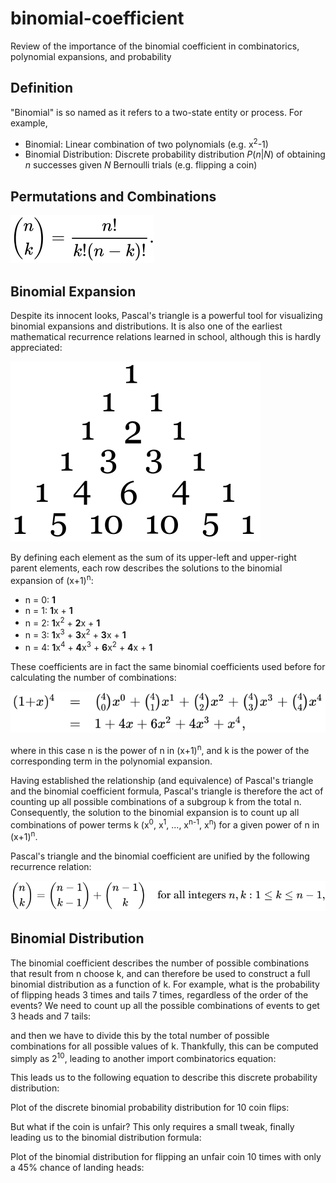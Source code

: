 # binomial-coefficient
Review of the importance of the binomial coefficient in combinatorics, polynomial expansions, and probability

Definition
---
"Binomial" is so named as it refers to a two-state entity or process. For example,
- Binomial: Linear combination of two polynomials (e.g. x<sup>2</sup>-1)
- Binomial Distribution: Discrete probability distribution <i>P</i>(<i>n</i>|<i>N</i>)
of obtaining <i>n</i> successes given <i>N</i> Bernoulli trials (e.g. flipping a coin)

Permutations and Combinations
---


![](binomial_coefficient.svg)

Binomial Expansion
---
Despite its innocent looks, Pascal's triangle is a powerful tool for visualizing binomial
expansions and distributions. It is also one of the earliest mathematical recurrence
relations learned in school, although this is hardly appreciated:

![](pascals_triangle.png)

By defining each element as the sum of its upper-left and upper-right parent elements,
each row describes the solutions to the binomial expansion of (x+1)<sup>n</sup>:
- n = 0: <b>1</b>
- n = 1: <b>1</b>x + <b>1</b>
- n = 2: <b>1</b>x<sup>2</sup> + <b>2</b>x + <b>1</b>
- n = 3: <b>1</b>x<sup>3</sup> + <b>3</b>x<sup>2</sup> + <b>3</b>x + <b>1</b>
- n = 4: <b>1</b>x<sup>4</sup> + <b>4</b>x<sup>3</sup> + <b>6</b>x<sup>2</sup> + <b>4</b>x + <b>1</b>

These coefficients are in fact the same binomial coefficients used before for calculating
the number of combinations:

![](binomial_expansion.svg)

where in this case n is the power of n in (x+1)<sup>n</sup>, and k is the power of the
corresponding term in the polynomial expansion.

Having established the relationship (and equivalence) of Pascal's triangle and the
binomial coefficient formula, Pascal's triangle is therefore the act of counting up all
possible combinations of a subgroup k from the total n. Consequently, the solution to
the binomial expansion is to count up all combinations of power terms k (x<sup>0</sup>,
x<sup>1</sup>, ..., x<sup>n-1</sup>, x<sup>n</sup>) for a given power of n in
(x+1)<sup>n</sup>.

Pascal's triangle and the binomial coefficient are unified by the following recurrence
relation:

![](recurrence_relation.svg)

Binomial Distribution
---
The binomial coefficient describes the number of possible combinations that result from
n choose k, and can therefore be used to construct a full binomial distribution as a
function of k. For example, what is the probability of flipping heads 3 times and tails
7 times, regardless of the order of the events? We need to count up all the possible
combinations of events to get 3 heads and 7 tails:


and then we have to divide this by the total number of possible combinations for all
possible values of k. Thankfully, this can be computed simply as 2<sup>10</sup>,
leading to another import combinatorics equation:


This leads us to the following equation to describe this discrete probability distribution:

Plot of the discrete binomial probability distribution for 10 coin flips:

But what if the coin is unfair? This only requires a small tweak, finally leading us to the binomial distribution formula:

Plot of the binomial distribution for  flipping an unfair coin 10 times with only a 45% chance of landing heads: